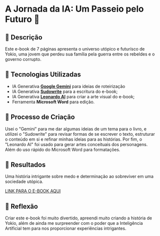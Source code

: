 # A Jornada da IA: Um Passeio pelo Futuro 🌌

## 📒 Descrição
Este e-book de 7 páginas apresenta o universo utópico e futurísco de Yokio, uma jovem que perdeu sua família pela guerra entre os rebeldes e o governo corrupto.

## 🤖 Tecnologias Utilizadas
- IA Generativa **[Google Gemini](https://gemini.google.com/app)** para ideias de roteirização
- IA Generativa **[Sudowrite](https://editor.sudowrite.com/app)** para a escritura do e-book;
- IA Generativa **[Leonardo AI](https://leonardo.ai)** para criar a arte visual do e-book;
- Ferramenta **Microsoft Word** para edição.

## 🧐 Processo de Criação
Usei o "Gemini" para me dar algumas ideias de um tema para o livro, e utilizei o "Sudowrite" para revisar formas de se escrever o texto, estruturar o conteúdo em si e refinar minhas ideias para as histórias. Por fim, o "Leonardo AI" foi usado para gerar artes conceituais dos personagens. Além do uso rápido do Microsoft Word para formatações.

## 🚀 Resultados
Uma história intrigante sobre medo e determinação ao sobreviver em uma sociedade utópica.

[LINK PARA O E-BOOK AQUI](https://github.com/Lutava2245/lab-natty-or-not/blob/ddf34fb695602589db2f98eae6c7122ba4b5f38b/exemplos/Yokio's%20Hope.docx)

## 💭 Reflexão
Criar este e-book foi muito divertido, apreendi muito criando a história de Yokio, além de ainda me surpreender com o poder que a Inteligência Artificial tem para nos proporcionar experiências intrigantes.
